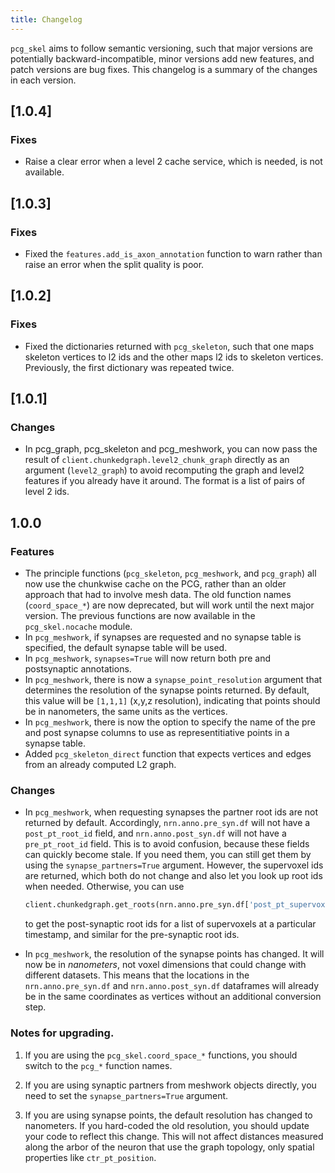 ```yaml
---
title: Changelog
---
```


`pcg_skel` aims to follow semantic versioning, such that major versions are potentially backward-incompatible, minor versions add new features, and patch versions are bug fixes. This changelog is a summary of the changes in each version.

## [1.0.4]

### Fixes

* Raise a clear error when a level 2 cache service, which is needed, is not available.

## [1.0.3]

### Fixes

* Fixed the `features.add_is_axon_annotation` function to warn rather than raise an error when the split quality is poor.

## [1.0.2]

### Fixes

* Fixed the dictionaries returned with `pcg_skeleton`, such that one maps skeleton vertices to l2 ids and the other maps l2 ids to skeleton vertices. Previously, the first dictionary was repeated twice.

## [1.0.1]

### Changes

* In pcg_graph, pcg_skeleton and pcg_meshwork, you can now pass the result of `client.chunkedgraph.level2_chunk_graph` directly as an argument (`level2_graph`) to avoid recomputing the graph and level2 features if you already have it around. The format is a list of pairs of level 2 ids.

## 1.0.0 

### Features

* The principle functions (`pcg_skeleton`, `pcg_meshwork`, and `pcg_graph`) all now use the chunkwise cache on the PCG, rather than an older approach that had to involve mesh data.
The old function names (`coord_space_*`) are now deprecated, but will work until the next major version. 
The previous functions are now available in the `pcg_skel.nocache` module.
* In `pcg_meshwork`, if synapses are requested and no synapse table is specified, the default synapse table will be used.
* In `pcg_meshwork`, `synapses=True` will now return both pre and postsynaptic annotations.
* In `pcg_meshwork`, there is now a `synapse_point_resolution` argument that determines the resolution of the synapse points returned.
By default, this value will be `[1,1,1]` (x,y,z resolution), indicating that points should be in nanometers, the same units as the vertices.
* In `pcg_meshwork`, there is now the option to specify the name of the pre and post synapse columns to use as representitiative points in a synapse table.
* Added `pcg_skeleton_direct` function that expects vertices and edges from an already computed L2 graph.

### Changes

* In `pcg_meshwork`, when requesting synapses the partner root ids are not returned by default. Accordingly, `nrn.anno.pre_syn.df` will not have a `post_pt_root_id` field, and `nrn.anno.post_syn.df` will not have a `pre_pt_root_id` field.
This is to avoid confusion, because these fields can quickly become stale.
If you need them, you can still get them by using the `synapse_partners=True` argument.
However, the supervoxel ids are returned, which both do not change and also let you look up root ids when needed.
Otherwise, you can use 

    ```python
    client.chunkedgraph.get_roots(nrn.anno.pre_syn.df['post_pt_supervoxel_id'], timestamp)
    ```

    to get the post-synaptic root ids for a list of supervoxels at a particular timestamp, and similar for the pre-synaptic root ids.

* In `pcg_meshwork`, the resolution of the synapse points has changed. It will now be in *nanometers*, not voxel dimensions that could change with different datasets. This means that the locations in the `nrn.anno.pre_syn.df` and `nrn.anno.post_syn.df` dataframes will already be in the same coordinates as vertices without an additional conversion step.

### Notes for upgrading.

1) If you are using the `pcg_skel.coord_space_*` functions, you should switch to the `pcg_*` function names.

2) If you are using synaptic partners from meshwork objects directly, you need to set the `synapse_partners=True` argument.

3) If you are using synapse points, the default resolution has changed to nanometers. If you hard-coded the old resolution, you should update your code to reflect this change. This will not affect distances measured along the arbor of the neuron that use the graph topology, only spatial properties like `ctr_pt_position`.